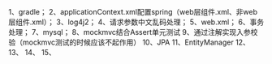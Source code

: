 1、gradle；
2、applicationContext.xml配置spring（web层组件.xml、非web层组件.xml）；
3、log4j2；
4、请求参数中文乱码处理；
5、web.xml；
6、事务处理；
7、mysql；
8、mockmvc结合Assert单元测试
9、通过注解实现入参校验（mockmvc测试的时候应该不起作用）
10、JPA
11、EntityManager
12、
13、
14、
15、



